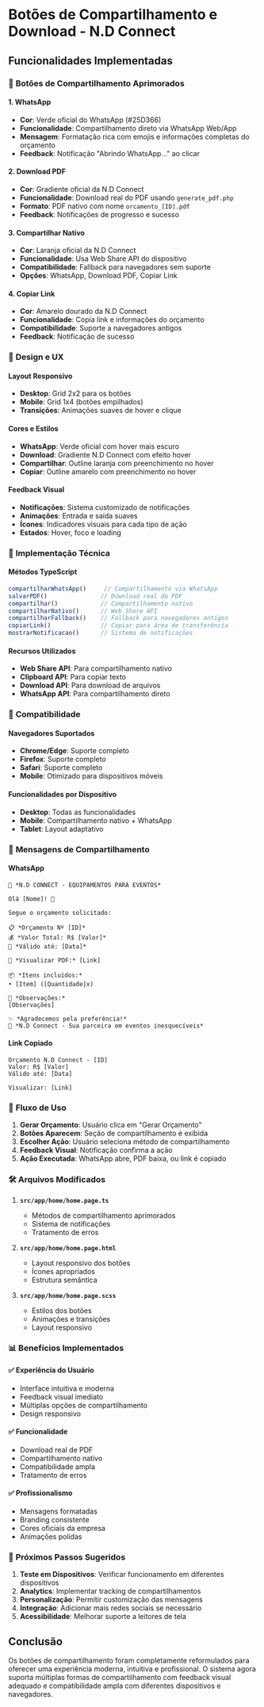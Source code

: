 # Botões de Compartilhamento e Download - N.D Connect

## Funcionalidades Implementadas

### 🚀 **Botões de Compartilhamento Aprimorados**

#### 1. **WhatsApp** 
- **Cor**: Verde oficial do WhatsApp (#25D366)
- **Funcionalidade**: Compartilhamento direto via WhatsApp Web/App
- **Mensagem**: Formatação rica com emojis e informações completas do orçamento
- **Feedback**: Notificação "Abrindo WhatsApp..." ao clicar

#### 2. **Download PDF**
- **Cor**: Gradiente oficial da N.D Connect
- **Funcionalidade**: Download real do PDF usando `generate_pdf.php`
- **Formato**: PDF nativo com nome `orcamento_[ID].pdf`
- **Feedback**: Notificações de progresso e sucesso

#### 3. **Compartilhar Nativo**
- **Cor**: Laranja oficial da N.D Connect
- **Funcionalidade**: Usa Web Share API do dispositivo
- **Compatibilidade**: Fallback para navegadores sem suporte
- **Opções**: WhatsApp, Download PDF, Copiar Link

#### 4. **Copiar Link**
- **Cor**: Amarelo dourado da N.D Connect
- **Funcionalidade**: Copia link e informações do orçamento
- **Compatibilidade**: Suporte a navegadores antigos
- **Feedback**: Notificação de sucesso

### 🎨 **Design e UX**

#### Layout Responsivo
- **Desktop**: Grid 2x2 para os botões
- **Mobile**: Grid 1x4 (botões empilhados)
- **Transições**: Animações suaves de hover e clique

#### Cores e Estilos
- **WhatsApp**: Verde oficial com hover mais escuro
- **Download**: Gradiente N.D Connect com efeito hover
- **Compartilhar**: Outline laranja com preenchimento no hover
- **Copiar**: Outline amarelo com preenchimento no hover

#### Feedback Visual
- **Notificações**: Sistema customizado de notificações
- **Animações**: Entrada e saída suaves
- **Ícones**: Indicadores visuais para cada tipo de ação
- **Estados**: Hover, foco e loading

### 🔧 **Implementação Técnica**

#### Métodos TypeScript
```typescript
compartilharWhatsApp()     // Compartilhamento via WhatsApp
salvarPDF()               // Download real do PDF
compartilhar()            // Compartilhamento nativo
compartilharNativo()      // Web Share API
compartilharFallback()    // Fallback para navegadores antigos
copiarLink()              // Copiar para área de transferência
mostrarNotificacao()      // Sistema de notificações
```

#### Recursos Utilizados
- **Web Share API**: Para compartilhamento nativo
- **Clipboard API**: Para copiar texto
- **Download API**: Para download de arquivos
- **WhatsApp API**: Para compartilhamento direto

### 📱 **Compatibilidade**

#### Navegadores Suportados
- **Chrome/Edge**: Suporte completo
- **Firefox**: Suporte completo
- **Safari**: Suporte completo
- **Mobile**: Otimizado para dispositivos móveis

#### Funcionalidades por Dispositivo
- **Desktop**: Todas as funcionalidades
- **Mobile**: Compartilhamento nativo + WhatsApp
- **Tablet**: Layout adaptativo

### 🎯 **Mensagens de Compartilhamento**

#### WhatsApp
```
🏢 *N.D CONNECT - EQUIPAMENTOS PARA EVENTOS*

Olá [Nome]! 👋

Segue o orçamento solicitado:

📋 *Orçamento Nº [ID]*
💰 *Valor Total: R$ [Valor]*
📅 *Válido até: [Data]*

📄 *Visualizar PDF:* [Link]

📦 *Itens incluídos:*
• [Item] ([Quantidade]x)

📝 *Observações:*
[Observações]

✨ *Agradecemos pela preferência!*
🎉 *N.D Connect - Sua parceira em eventos inesquecíveis*
```

#### Link Copiado
```
Orçamento N.D Connect - [ID]
Valor: R$ [Valor]
Válido até: [Data]

Visualizar: [Link]
```

### 🔄 **Fluxo de Uso**

1. **Gerar Orçamento**: Usuário clica em "Gerar Orçamento"
2. **Botões Aparecem**: Seção de compartilhamento é exibida
3. **Escolher Ação**: Usuário seleciona método de compartilhamento
4. **Feedback Visual**: Notificação confirma a ação
5. **Ação Executada**: WhatsApp abre, PDF baixa, ou link é copiado

### 🛠️ **Arquivos Modificados**

1. **`src/app/home/home.page.ts`**
   - Métodos de compartilhamento aprimorados
   - Sistema de notificações
   - Tratamento de erros

2. **`src/app/home/home.page.html`**
   - Layout responsivo dos botões
   - Ícones apropriados
   - Estrutura semântica

3. **`src/app/home/home.page.scss`**
   - Estilos dos botões
   - Animações e transições
   - Layout responsivo

### 📊 **Benefícios Implementados**

#### ✅ **Experiência do Usuário**
- Interface intuitiva e moderna
- Feedback visual imediato
- Múltiplas opções de compartilhamento
- Design responsivo

#### ✅ **Funcionalidade**
- Download real de PDF
- Compartilhamento nativo
- Compatibilidade ampla
- Tratamento de erros

#### ✅ **Profissionalismo**
- Mensagens formatadas
- Branding consistente
- Cores oficiais da empresa
- Animações polidas

### 🚀 **Próximos Passos Sugeridos**

1. **Teste em Dispositivos**: Verificar funcionamento em diferentes dispositivos
2. **Analytics**: Implementar tracking de compartilhamentos
3. **Personalização**: Permitir customização das mensagens
4. **Integração**: Adicionar mais redes sociais se necessário
5. **Acessibilidade**: Melhorar suporte a leitores de tela

## Conclusão

Os botões de compartilhamento foram completamente reformulados para oferecer uma experiência moderna, intuitiva e profissional. O sistema agora suporta múltiplas formas de compartilhamento com feedback visual adequado e compatibilidade ampla com diferentes dispositivos e navegadores.
